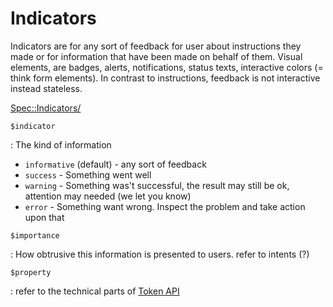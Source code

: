 # Indicators

Indicators are for any sort of feedback for user about instructions they made or
for information that have been made on behalf of them. Visual elements, are
badges, alerts, notifications, status texts, interactive colors (= think form
elements). In contrast to instructions, feedback is not interactive instead
stateless.

<Spec::Indicators/>

`$indicator`

: The kind of information

- `informative` (default) - any sort of feedback
- `success` - Something went well
- `warning` - Something was't successful, the result may still be ok, attention may needed (we let you know)
- `error` - Something want wrong. Inspect the problem and take action upon that

`$importance`

: How obtrusive this information is presented to users. refer to intents (?)

`$property`

: refer to the technical parts of [Token API](token-api.md)
